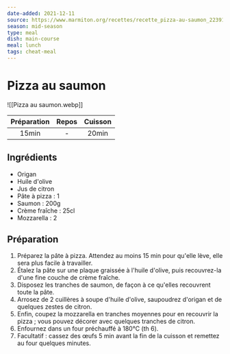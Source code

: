 ```yaml
---
date-added: 2021-12-11
source: https://www.marmiton.org/recettes/recette_pizza-au-saumon_22391.aspx
season: mid-season
type: meal
dish: main-course
meal: lunch
tags: cheat-meal
---
```


# Pizza au saumon

![[Pizza au saumon.webp]]

| Préparation | Repos | Cuisson |
|:-----------:|:-----:|:-------:|
|    15min    |   -   |  20min  |

## Ingrédients

- Origan
- Huile d'olive
- Jus de citron
- Pâte à pizza : 1
- Saumon : 200g
- Crème fraîche : 25cl
- Mozzarella : 2

## Préparation

1. Préparez la pâte à pizza. Attendez au moins 15 min pour qu'elle lève, elle sera plus facile à travailler.
2. Étalez la pâte sur une plaque graissée à l'huile d'olive, puis recouvrez-la d'une fine couche de crème fraîche.
3. Disposez les tranches de saumon, de façon à ce qu'elles recouvrent toute la pâte.
4. Arrosez de 2 cuillères à soupe d'huile d'olive, saupoudrez d'origan et de quelques zestes de citron.
5. Enfin, coupez la mozzarella en tranches moyennes pour en recouvrir la pizza ; vous pouvez décorer avec quelques tranches de citron.
6. Enfournez dans un four préchauffé à 180°C (th 6).
7. Facultatif : cassez des œufs 5 min avant la fin de la cuisson et remettez au four quelques minutes.
